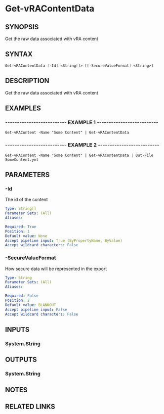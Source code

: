 # Get-vRAContentData

## SYNOPSIS
Get the raw data associated with vRA content

## SYNTAX

```
Get-vRAContentData [-Id] <String[]> [[-SecureValueFormat] <String>]
```

## DESCRIPTION
Get the raw data associated with vRA content

## EXAMPLES

### -------------------------- EXAMPLE 1 --------------------------
```
Get-vRAContent -Name "Some Content" | Get-vRAContentData
```

### -------------------------- EXAMPLE 2 --------------------------
```
Get-vRAContent -Name "Some Content" | Get-vRAContentData | Out-File SomeContent.yml
```

## PARAMETERS

### -Id
The id of the content

```yaml
Type: String[]
Parameter Sets: (All)
Aliases: 

Required: True
Position: 1
Default value: None
Accept pipeline input: True (ByPropertyName, ByValue)
Accept wildcard characters: False
```

### -SecureValueFormat
How secure data will be represented in the export

```yaml
Type: String
Parameter Sets: (All)
Aliases: 

Required: False
Position: 2
Default value: BLANKOUT
Accept pipeline input: False
Accept wildcard characters: False
```

## INPUTS

### System.String

## OUTPUTS

### System.String

## NOTES

## RELATED LINKS

